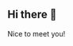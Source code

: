 ## Hi there 👋

<!--
**CKeJIeToH4uK/CKeJIeToH4uK** is a ✨ _special_ ✨ repository because its `README.md` (this file) appears on your GitHub profile.

Here are some ideas to get you started:

- 🔭 I’m currently study at HSE
- 🌱 I’m currently learning ML, C++, mathematics
- 🤔 I’m looking for help with C++, math
- 💬 Ask me about DS, school math
- 📫 How to reach me: HSE, MSC
- 😄 Pronouns: He
- ⚡ Fun fact: I came from Chelyabinsk to enter HSE. I love skiing and chilling.
--> Nice to meet you!
    

